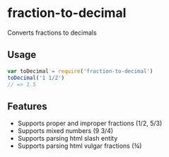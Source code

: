 # fraction-to-decimal

Converts fractions to decimals

## Usage

```javascript
var toDecimal = require('fraction-to-decimal')
toDecimal('1 1/2')
// => 1.5
```  

## Features

* Supports proper and improper fractions (1/2, 5/3)
* Supports mixed numbers (9 3/4)
* Supports parsing html slash entity
* Supports parsing html vulgar fractions (¾)

